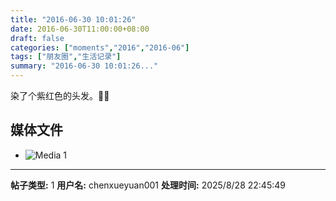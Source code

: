 ```yaml
---
title: "2016-06-30 10:01:26"
date: 2016-06-30T11:00:00+08:00
draft: false
categories: ["moments","2016","2016-06"]
tags: ["朋友圈","生活记录"]
summary: "2016-06-30 10:01:26..."
---
```


染了个紫红色的头发。💁🏻

## 媒体文件

- ![Media 1](/Moments/photos/2016-06-30/201606301001260.jpg)

---

**帖子类型:** 1
**用户名:** chenxueyuan001
**处理时间:** 2025/8/28 22:45:49